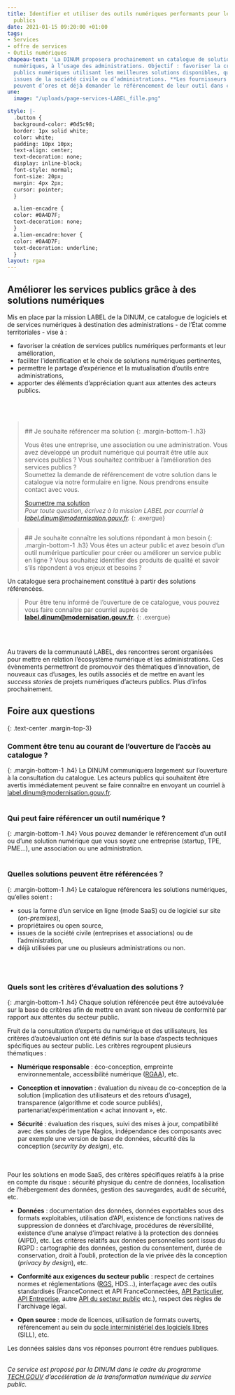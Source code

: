 ```yaml
---
title: Identifier et utiliser des outils numériques performants pour les services
  publics
date: 2021-01-15 09:20:00 +01:00
tags:
- Services
- offre de services
- Outils numériques
chapeau-text: 'La DINUM proposera prochainement un catalogue de solutions et d’outils
  numériques, à l’usage des administrations. Objectif : favoriser la création de services
  publics numériques utilisant les meilleures solutions disponibles, qu’elles soient
  issues de la société civile ou d’administrations. **Les fournisseurs de solutions
  peuvent d’ores et déjà demander le référencement de leur outil dans ce futur catalogue.**'
une:
  image: "/uploads/page-services-LABEL_fille.png"

style: |-
  .button {
  background-color: #0d5c98;
  border: 1px solid white;
  color: white;
  padding: 10px 10px;
  text-align: center;
  text-decoration: none;
  display: inline-block;
  font-style: normal;
  font-size: 20px;
  margin: 4px 2px;
  cursor: pointer;
  }

  a.lien-encadre {
  color: #0A4D7F;
  text-decoration: none;
  }
  a.lien-encadre:hover {
  color: #0A4D7F;
  text-decoration: underline;
  }
layout: rgaa
---
```



## Améliorer les services publics grâce à des solutions numériques

Mis en place par la mission LABEL de la DINUM, ce catalogue de logiciels et de services numériques à destination des administrations - de l’État comme territoriales - vise à :

* favoriser la création de services publics numériques performants et leur amélioration,
* faciliter l’identification et le choix de solutions numériques pertinentes,
* permettre le partage d’expérience et la mutualisation d’outils entre administrations,
* apporter des éléments d’appréciation quant aux attentes des acteurs publics.
<br>
<br>


> <figure class='image-left' style='width: 4%; margin-top: 0.4rem;'><img src="/uploads/fleche-droite.png" alt=""/></figure>## Je souhaite référencer ma solution
> {: .margin-bottom-1 .h3}
>
> Vous êtes une entreprise, une association ou une administration. Vous avez développé un produit numérique qui pourrait être utile aux services publics ? Vous souhaitez contribuer à l’amélioration des services publics ?
> <br>Soumettez la demande de référencement de votre solution dans le catalogue via notre formulaire en ligne. Nous prendrons ensuite contact avec vous.
>
> <a href="https://www.demarches-simplifiees.fr/commencer/demande-de-referencement-au-catalogue-label" class="button" title="Soumettre ma solution - Lien externe">Soumettre ma solution</a>
> <br>
> <i>Pour toute question, écrivez à la mission LABEL par courriel à <a class="lien-encadre" href="mailto:label.dinum@modernisation.gouv.fr">label.dinum@modernisation.gouv.fr</a>.</i>
{: .exergue}

> <figure class='image-left' style='width: 4%; margin-top: 0.4rem;'><img src="/uploads/fleche-droite.png" alt=""/></figure>## Je souhaite connaître les solutions répondant à mon besoin
> {: .margin-bottom-1 .h3}
> Vous êtes un acteur public et avez besoin d’un outil numérique particulier pour créer ou améliorer un service public en ligne ? Vous souhaitez identifier des produits de qualité et savoir s’ils répondent à vos enjeux et besoins ?
Un catalogue sera prochainement constitué à partir des solutions référencées. 
>
> Pour être tenu informé de l’ouverture de ce catalogue, vous pouvez vous faire connaître par courriel auprès de <a class="lien-encadre" href="mailto:label.dinum@modernisation.gouv.fr"><b>label.dinum@modernisation.gouv.fr</b></a>.
{: .exergue}
<br>
<br>

Au travers de la communauté LABEL, des rencontres seront organisées pour mettre en relation l’écosystème numérique et les administrations. Ces évènements permettront de promouvoir des thématiques d’innovation, de nouveaux cas d’usages, les outils associés et de mettre en avant les *success stories* de projets numériques d’acteurs publics. Plus d’infos prochainement.

## **Foire aux questions**
{: .text-center .margin-top-3}
### **Comment être tenu au courant de l’ouverture de l’accès au catalogue ?**
{: .margin-bottom-1 .h4}
La DINUM communiquera largement sur l’ouverture à la consultation du catalogue. Les acteurs publics qui souhaitent être avertis immédiatement peuvent se faire connaître en envoyant un courriel à [label.dinum@modernisation.gouv.fr](mailto:label.dinum@modernisation.gouv.fr).
<br>
<br>

### **Qui peut faire référencer un outil numérique ?**
{: .margin-bottom-1 .h4}
Vous pouvez demander le référencement d’un outil ou d’une solution numérique que vous soyez une entreprise (startup, TPE, PME…), une association ou une administration.
<br>
<br>

### **Quelles solutions peuvent être référencées ?**
{: .margin-bottom-1 .h4}
Le catalogue référencera les solutions numériques, qu’elles soient :

* sous la forme d’un service en ligne (mode SaaS) ou de logiciel sur site (*on-premises*),
* propriétaires ou open source,
* issues de la société civile (entreprises et associations) ou de l’administration,
* déjà utilisées par une ou plusieurs administrations ou non.
<br>
<br>

### **Quels sont les critères d’évaluation des solutions ?**
{: .margin-bottom-1 .h4}
Chaque solution référencée peut être autoévaluée sur la base de critères afin de mettre en avant son niveau de conformité par rapport aux attentes du secteur public.

Fruit de la consultation d’experts du numérique et des utilisateurs, les critères d’autoévaluation ont été définis sur la base d’aspects techniques spécifiques au secteur public. Les critères regroupent plusieurs thématiques :

* **Numérique responsable** : éco-conception, empreinte environnementale, accessibilité numérique ([RGAA](https://www.numerique.gouv.fr/publications/rgaa-accessibilite/)), etc.

* **Conception et innovation** : évaluation du niveau de co-conception de la solution (implication des utilisateurs et des retours d’usage), transparence (algorithme et code source publiés), partenariat/expérimentation « achat innovant », etc.

* **Sécurité** : évaluation des risques, suivi des mises à jour, compatibilité avec des sondes de type Nagios, indépendance des composants avec par exemple une version de base de données, sécurité dès la conception (*security by design*), etc.
<br>
<br>Pour les solutions en mode SaaS, des critères spécifiques relatifs à la prise en compte du risque : sécurité physique du centre de données, localisation de l’hébergement des données, gestion des sauvegardes, audit de sécurité, etc.

* **Données** : documentation des données, données exportables sous des formats exploitables, utilisation d’API, existence de fonctions natives de suppression de données et d’archivage, procédures de réversibilité, existence d’une analyse d'impact relative à la protection des données (AIPD), etc.
Les critères relatifs aux données personnelles sont issus du RGPD : cartographie des données, gestion du consentement, durée de conservation, droit à l’oubli, protection de la vie privée dès la conception (*privacy by design*), etc.

* **Conformité aux exigences du secteur public** : respect de certaines normes et réglementations ([RGS](/publications/referentiel-general-de-securite/), HDS…), interfaçage avec des outils standardisés (FranceConnect et API FranceConnectées, [API Particulier](https://api.gouv.fr/les-api/api-particulier "API Particulier - Lien externe"), [API Entreprise](https://api.gouv.fr/les-api/api-entreprise "API Entreprise - Lien externe"), autre [API du secteur public](https://api.gouv.fr/ "API du secteur public - Lien externe") etc.), respect des règles de l'archivage légal.

* **Open source** : mode de licences, utilisation de formats ouverts, référencement au sein du [socle interministériel des logiciels libres](https://sill.etalab.gouv.fr/ "Socle interministériel des logiciels libres  - Lien externe") (SILL), etc.

Les données saisies dans vos réponses pourront être rendues publiques. 
<br>
<br>

*Ce service est proposé par la DINUM dans le cadre du programme [TECH.GOUV](https://www.numerique.gouv.fr/publications/tech-gouv-strategie-et-feuille-de-route-2019-2021/) d’accélération de la transformation numérique du service public.*
